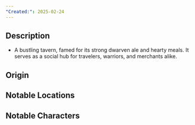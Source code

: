 ```yaml
---
"Created:": 2025-02-24
---
```

## **Description**

- A bustling tavern, famed for its strong dwarven ale and hearty meals. It serves as a social hub for travelers, warriors, and merchants alike.

## **Origin**

## **Notable Locations**

## **Notable Characters**

